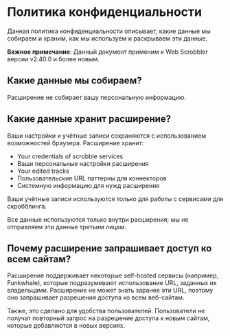 # Политика конфиденциальности

Данная политика конфиденциальности описывает, какие данные мы собираем и храним, как мы используем и раскрываем эти данные.

**Важное примечание**: Данный документ применим к Web Scrobbler версии v2.40.0 и более новым.

## Какие данные мы собираем?

Расширение не собирает вашу персональную информацию.

## Какие данные хранит расширение?

Ваши настройки и учётные записи сохраняются с использованием возможностей браузера. Расширение хранит:

- Your credentials of scrobble services
- Ваши персональные настройки расширения
- Your edited tracks
- Пользовательские URL паттерны для коннекторов
- Системную информацию для нужд расширения

Ваши учётные записи используются только для работы с сервисами для скробблинга.

Все данные используются только внутри расширения; мы не отправляем эти данные третьим лицам.

## Почему расширение запрашивает доступ ко всем сайтам?

Расширение поддерживает некоторые self-hosted сервисы (например, Funkwhale), которые подразумевают использование URL, заданных их владельцами. Расширение не может знать заранее эти URL, поэтому оно запрашивает разрешения доступа ко всем веб-сайтам.

Также, это сделано для удобства пользователей. Пользователи не получат повторный запрос на разрешение доступа к новым сайтам, которые добавляются в новых версиях.
